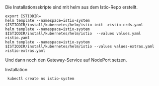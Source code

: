 
Die Installationsskripte sind mit helm aus dem Istio-Repo erstellt.

~~~
export ISTIODIR=
helm template --namespace=istio-system $ISTIODIR/install/kubernetes/helm/istio-init  >istio-crds.yaml
helm template --namespace=istio-system $ISTIODIR/install/kubernetes/helm/istio  --values values.yaml >istio.yaml
helm template --namespace=istio-system $ISTIODIR/install/kubernetes/helm/istio --values values-extras.yaml >istio-extras.yaml
~~~

Und dann  noch den Gateway-Service auf NodePort setzen.

Installation

~~~
 kubectl create ns istio-system
~~~


